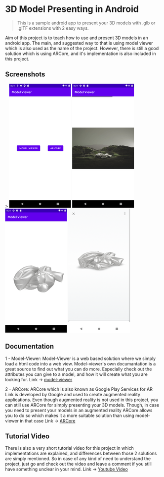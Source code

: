 # 3D Model Presenting in Android
> This is a sample android app to present your 3D models with .glb or .glTF extensions with 2 easy ways.

Aim of this project is to teach how to use and present 3D models in an android app. The main, and suggested way to that is using model viewer which is also used
as the name of the project. However, there is still a good solution which is using ARCore, and it's implementation is also included in this project.

## Screenshots
<div style="display: inline-block;">>
  <img src="images/screenshot1.png" width="200" height="400">
  <img src="images/screenshot2.png" width="200" height="400">
  <img src="images/screenshot3.png" width="200" height="400">
  <img src="images/screenshot4.png" width="200" height="400">
</div>

## Documentation
1 - Model-Viewer: Model-Viewer is a web based solution where we simply load a html code into a web view. Model-viewer's own documantation is a great
source to find out what you can do more. Especially check out the attributes you can give to a model, and how it will create what you are looking 
for. Link -> [model-viewer][model-viewer]

2 - ARCore: ARCore which is also known as Google Play Services for AR Link is developed by Google and used to create augmented reality applications. Even
though augmented reality is not used in this project, you can still use ARCore for simply presenting your 3D models. Though, in case you need to present
your models in an augmented reality ARCore allows you to do so which makes it a more suitable solution than using model-viewer in that case Link -> [ARCore][ARCore]

## Tutorial Video
There is also a very short tutorial video for this project in which implementations are explained, and differences between those 2 solutions are simply mentioned.
So in case of any kind of need to understand the project, just go and check out the video and leave a comment if you still have something unclear in your mind.
Link -> [Youtube Video][youtube]

<!-- Markdown link & img dfn's -->
[model-viewer]: https://modelviewer.dev/
[ARCore]: https://developers.google.com/ar/develop/java/scene-viewer
[youtube]: https://youtube.com

